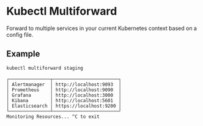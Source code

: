 # Kubectl Multiforward

Forward to multiple services in your current Kubernetes context based on a config file.

## Example

```bash
kubectl multiforward staging
```

```plaintext
┌───────────────┬────────────────────────┐
│ Alertmanager  │ http://localhost:9093  │
│ Prometheus    │ http://localhost:9090  │
│ Grafana       │ http://localhost:3000  │
│ Kibana        │ http://localhost:5601  │
│ Elasticsearch │ https://localhost:9200 │
└───────────────┴────────────────────────┘
Monitoring Resources... ^C to exit
```
